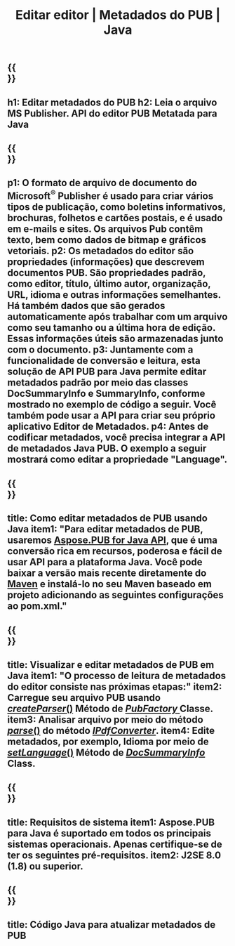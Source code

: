 ﻿---
translation: true
template: /_templates/metadata-java.md
title: Editar editor | Metadados do PUB | Java
description: Leia metadados de arquivos do Publisher usando a solução de API Java PUB multiplataforma. A API Java no local fornece acesso às propriedades SummaryInfo e DocSummaryInfo.
url: /java/metadata/pub/
metakeywords: editar metadados pub java, metadados do arquivo pub java, editor de metadados do editor java, ler metadados do arquivo pub java, ler metadados do pub java
family: pub
platformtag: java
feature: metadata
aliases: /java/metadados/
---

{{<section banner>}}
---
h1: Editar metadados do PUB
h2: Leia o arquivo MS Publisher. API do editor PUB Metatada para Java
---

{{<section overview>}}
---
p1: O formato de arquivo de documento do Microsoft<sup>®</sup> Publisher é usado para criar vários tipos de publicação, como boletins informativos, brochuras, folhetos e cartões postais, e é usado em e-mails e sites. Os arquivos Pub contêm texto, bem como dados de bitmap e gráficos vetoriais.
p2: Os metadados do editor são propriedades (informações) que descrevem documentos PUB. São propriedades padrão, como editor, título, último autor, organização, URL, idioma e outras informações semelhantes. Há também dados que são gerados automaticamente após trabalhar com um arquivo como seu tamanho ou a última hora de edição. Essas informações úteis são armazenadas junto com o documento.
p3: Juntamente com a funcionalidade de conversão e leitura, esta solução de API PUB para Java permite editar metadados padrão por meio das classes DocSummaryInfo e SummaryInfo, conforme mostrado no exemplo de código a seguir. Você também pode usar a API para criar seu próprio aplicativo Editor de Metadados.
p4: Antes de codificar metadados, você precisa integrar a API de metadados Java PUB. O exemplo a seguir mostrará como editar a propriedade "Language".
---

{{<section widget>}}
---
title: Como editar metadados de PUB usando Java
item1: "Para editar metadados de PUB, usaremos [Aspose.PUB for Java API](https://products.aspose.com/pub/java/), que é uma conversão rica em recursos, poderosa e fácil de usar API para a plataforma Java. Você pode baixar a versão mais recente diretamente do [Maven](https://repository.aspose.com/pub/) e instalá-lo no seu Maven baseado em projeto adicionando as seguintes configurações ao pom.xml."
---

{{<section feature1>}}
---
title: Visualizar e editar metadados de PUB em Java
item1: "O processo de leitura de metadados do editor consiste nas próximas etapas:"
item2: Carregue seu arquivo PUB usando [*createParser*()](https://reference.aspose.com/pub/java/com.aspose.pub/PubFactory#createParser-java.lang.String-) Método de [*PubFactory* ](https://reference.aspose.com/pub/java/com.aspose.pub/PubFactory) Classe.
item3: Analisar arquivo por meio do método [*parse*()](https://reference.aspose.com/pub/java/com.aspose.pub/IPubParser#parse--) do método [*IPdfConverter*](https://reference.aspose.com/pub/java/com.aspose.pub/IPubParser).
item4: Edite metadados, por exemplo, Idioma por meio de [*setLanguage*()](https://reference.aspose.com/pub/java/com.aspose.pub/DocSummaryInfo#setLanguage-java.lang.String-) Método de [*DocSummaryInfo*](https://reference.aspose.com/pub/java/com.aspose.pub/DocSummaryInfo) Class.
---

{{<section feature2>}}
---
title: Requisitos de sistema
item1: Aspose.PUB para Java é suportado em todos os principais sistemas operacionais. Apenas certifique-se de ter os seguintes pré-requisitos.
item2: J2SE 8.0 (1.8) ou superior.
---

{{<section codeexample>}}
---
title: Código Java para atualizar metadados de PUB
---